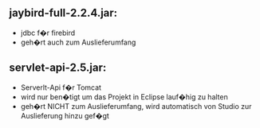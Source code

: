## jaybird-full-2.2.4.jar:
* jdbc f�r firebird
* geh�rt auch zum Auslieferumfang

## servlet-api-2.5.jar:
* Serverlt-Api f�r Tomcat
* wird nur ben�tigt um das Projekt in Eclipse lauf�hig zu halten
* geh�rt NICHT zum Auslieferumfang, wird automatisch von Studio zur Auslieferung hinzu gef�gt    
